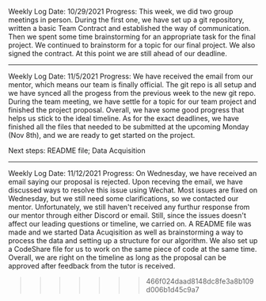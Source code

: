 Weekly Log 
Date: 10/29/2021
Progress:
	This week, we did two group meetings in person. During the first one, we have set up a git repository, written a basic Team Contract and established the way of communication. Then we spent some time brainstorming for an appropriate task for the final project. 
	We continued to brainstorm for a topic for our final project. We also signed the contract. At this point we are still ahead of our deadline. 


------------------------------------------------------------------------------------------------


Weekly Log 
Date: 11/5/2021
Progress: We have received the email from our mentor, which means our team is finally official. The git repo is all setup and we have synced all the progess from the previous week to the new git repo. During the team meeting, we have settle for a topic for our team project and finished the project proposal. Overall, we have some good progress that helps us stick to the ideal timeline. As for the exact deadlines, we have finished all the files that needed to be submitted at the upcoming Monday (Nov 8th), and we are ready to get started on the project.

Next steps: README file; Data Acquisition


------------------------------------------------------------------------------------------------


Weekly Log 
Date: 11/12/2021
Progress: On Wednesday, we have received an email saying our proposal is rejected. Upon receving the email, we have discussed ways to resolve this issue using Wechat. Most issues are fixed on Wednesday, but we still need some clarifications, so we contacted our mentor. Unfortunately, we still haven't received any furthur response from our mentor through either Discord or email. Still, since the issues doesn't affect our leading questions or timeline, we carried on. A README file was made and we started Data Acuqisition as well as brainstorming a way to process the data and setting up a structure for our algorithm. We also set up a CodeShare file for us to work on the same piece of code at the same time. Overall, we are right on the timeline as long as the proposal can be approved after feedback from the tutor is received.
>>>>>>> 466f024daad8148dc8fe3a8b109d006b1d45c9a7
